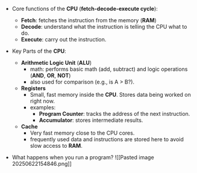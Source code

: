 
- Core functions of the **CPU** (**fetch-decode-execute cycle**): 
	- **Fetch**: fetches the instruction from the memory (**RAM**)
	- **Decode**: understand what the instruction is telling the CPU what to do.
	- **Execute**: carry out the instruction.

- Key Parts of the **CPU**:
	- **Arithmetic Logic Unit** (**ALU**)
		- math: performs basic math (add, subtract) and logic operations (**AND**, **OR**, **NOT**)
		- also used for comparison (e.g., is A > B?).
	- **Registers**
		- Small, fast memory inside the **CPU**. Stores data being worked on right now.
		- examples:
			- **Program Counter**: tracks the address of the next instruction.
			- **Accumulator**: stores intermediate results.
	- **Cache**
		- Very fast memory close to the CPU cores.
		- frequently used data and instructions are stored here to avoid slow access to **RAM**.

- What happens when you run a program?
![[Pasted image 20250622154846.png]]